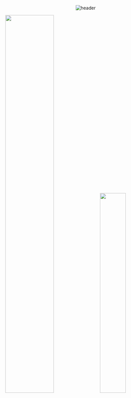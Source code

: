 <div align="center">

![header](https://capsule-render.vercel.app/api?type=cylinder&color=000000&height=150&section=header&text=test1&fontColor=ffffff&fontSize=70&animation=fadeIn&fontAlignY=55)
</div>

<div class='container'>
<img style="height: auto; width: 55%;" class="img" src="https://github-readme-stats.vercel.app/api?username=lakP44&show_icons=true&theme=blue-green" />
&nbsp;
&nbsp;
<img style="height: auto; width: 40%;" class="img" src="https://github-readme-stats.vercel.app/api/top-langs/?username=lakP44&theme=blue-green&langs_count=8&layout=compact" /></div>
</div>

<!--**lakP44/lakP44** is a ✨ _special_ ✨ repository because its `README.md` (this file) appears on your GitHub profile.

Here are some ideas to get you started:

- 🔭 I’m currently working on ...
- 🌱 I’m currently learning ...
- 👯 I’m looking to collaborate on ...
- 🤔 I’m looking for help with ...
- 💬 Ask me about ...
- 📫 How to reach me: ...
- 😄 Pronouns: ...
- ⚡ Fun fact: ...
-->
